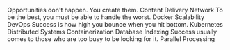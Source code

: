 Opportunities don't happen. You create them. Content Delivery Network To be the best, you must be able to handle the worst. Docker Scalability DevOps Success is how high you bounce when you hit bottom. Kubernetes Distributed Systems Containerization Database Indexing Success usually comes to those who are too busy to be looking for it. Parallel Processing
